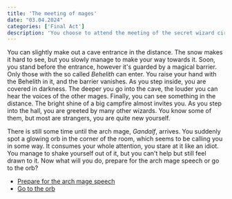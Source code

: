 ```yaml
---
title: 'The meeting of mages'
date: "03.04.2024"
categories: ['Final Act']
description: 'You choose to attend the meeting of the secret wizard circle.'
---
```


You can slightly make out a cave entrance in the distance. The snow makes it hard to see, but you
slowly manage to make your way towards it. Soon, you stand before the entrance, however it's guarded
by a magical barrier. Only those with the so called _Behelith_ can enter. You raise your hand with
the Behelith in it, and the barrier vanishes. As you step inside, you are covered in darkness. The
deeper you go into the cave, the louder you can hear the voices of the other mages. Finally, you can
see something in the distance. The bright shine of a big campfire almost invites you. As you step
into the hall, you are greeted by many other wizards. You know some of them, but most are strangers,
you are quite new yourself. 

There is still some time until the arch mage, _Gandalf_, arrives. You suddenly spot a glowing orb in
the corner of the room, which seems to be calling you in some way. It consumes your whole attention,
you stare at it like an idiot. You manage to shake yourself out of it, but you can't help but still
feel drawn to it. Now what will you do, prepare for the arch mage speech or go to the orb?

- [Prepare for the arch mage speech](final_act_mage_speech)
- [Go to the orb](final_act_mage_orb)
